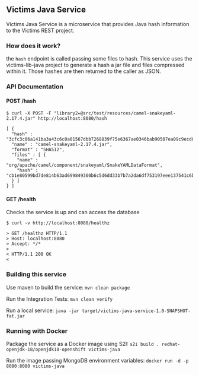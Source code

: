 ## Victims Java Service

Victims Java Service is a microservice that provides Java hash information to the Victims REST project. 

### How does it work?

the `hash` endpoint is called passing some files to hash. This service uses the victims-lib-java project to generate a hash a jar file and files compressed within it. Those hashes are then returned to the caller as JSON.

### API Documentation

#### POST /hash 

```
$ curl -X POST -F "library2=@src/test/resources/camel-snakeyaml-2.17.4.jar" http://localhost:8080/hash

[ {
  "hash" : "3cfc3c06a141ba3a43c6c0a01567dbb7268839f75e6367ae0346bab90507ea09c9ecd829ecec3f030ed727c0beaa09da8c08835a8ddc27054a03f800fa049a0a",
  "name" : "camel-snakeyaml-2.17.4.jar",
  "format" : "SHA512",
  "files" : [ {
    "name" : "org/apache/camel/component/snakeyaml/SnakeYAMLDataFormat",
    "hash" : "cb1e80599bd7de814b63ad699849360b6c5d6dd33b7b7a2da6df753197eee137541c6bfde704c5ab8521e6b7dfb436d57f102f369fc0af36738668e4d1d0ff55"
  } ]
} ]
```


#### GET /health

Checks the service is up and can access the database

```
$ curl -v http://localhost:8080/healthz

> GET /healthz HTTP/1.1
> Host: localhost:8080
> Accept: */*
> 
< HTTP/1.1 200 OK
< 

```

### Building this service

Use maven to build the service:
`mvn clean package`

Run the Integration Tests:
`mvn clean verify`

Run a local service:
`java -jar target/victims-java-service-1.0-SNAPSHOT-fat.jar`

### Running with Docker

Package the service as a Docker image using S2I:
`s2i build . redhat-openjdk-18/openjdk18-openshift victims-java`

Run the image passing MongoDB environment variables:
`docker run -d -p 8080:8080 victims-java`
